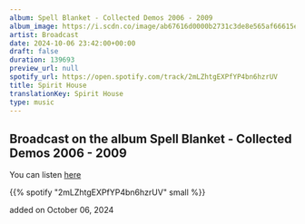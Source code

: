 ```yaml
---
album: Spell Blanket - Collected Demos 2006 - 2009
album_image: https://i.scdn.co/image/ab67616d0000b2731c3de8e565af66615e89872a
artist: Broadcast
date: 2024-10-06 23:42:00+00:00
draft: false
duration: 139693
preview_url: null
spotify_url: https://open.spotify.com/track/2mLZhtgEXPfYP4bn6hzrUV
title: Spirit House
translationKey: Spirit House
type: music
---
```


## Broadcast on the album Spell Blanket - Collected Demos 2006 - 2009

You can listen [here](https://open.spotify.com/track/2mLZhtgEXPfYP4bn6hzrUV)

{{% spotify "2mLZhtgEXPfYP4bn6hzrUV" small %}}

added on October 06, 2024